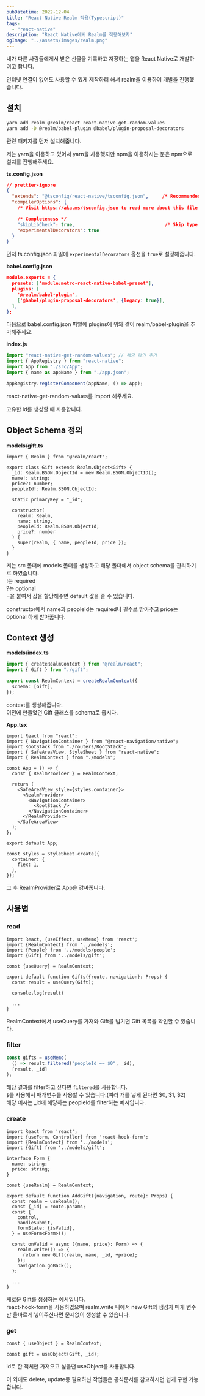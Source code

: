 ```yaml
---
pubDatetime: 2022-12-04
title: "React Native Realm 적용(Typescript)"
tags:
  - "react-native"
description: "React Native에서 Realm를 적용해보자"
ogImage: "../assets/images/realm.png"
---
```


내가 다른 사람들에게서 받은 선물을 기록하고 저장하는 앱을 React Native로 개발하려고 합니다.

인터넷 연결이 없어도 사용할 수 있게 제작하려 해서 realm을 이용하여 개발을 진행했습니다.

## 설치

```bash
yarn add realm @realm/react react-native-get-random-values
yarn add -D @realm/babel-plugin @babel/plugin-proposal-decorators
```

관련 패키지를 먼저 설치해줍니다.

저는 yarn을 이용하고 있어서 yarn을 사용했지만 npm을 이용하시는 분은 npm으로 설치를 진행해주세요.

**ts.config.json**

```json
// prettier-ignore
{
  "extends": "@tsconfig/react-native/tsconfig.json",     /* Recommended React Native TSConfig base */
  "compilerOptions": {
    /* Visit https://aka.ms/tsconfig.json to read more about this file */

    /* Completeness */
    "skipLibCheck": true,                                 /* Skip type checking all .d.ts files. */
    "experimentalDecorators": true
  }
}
```

먼저 ts.config.json 파일에 `experimentalDecorators` 옵션을 `true`로 설정해줍니다.

**babel.config.json**

```json
module.exports = {
  presets: ['module:metro-react-native-babel-preset'],
  plugins: [
    '@realm/babel-plugin',
    ['@babel/plugin-proposal-decorators', {legacy: true}],
  ],
};
```

다음으로 babel.config.json 파일에 plugins에 위와 같이 realm/babel-plugin을 추가해주세요.

**index.js**

```jsx
import "react-native-get-random-values"; // 해당 라인 추가
import { AppRegistry } from "react-native";
import App from "./src/App";
import { name as appName } from "./app.json";

AppRegistry.registerComponent(appName, () => App);
```

react-native-get-random-values를 import 해주세요.

고유한 id를 생성할 때 사용합니다.

## Object Schema 정의

**models/gift.ts**

```tsx
import { Realm } from "@realm/react";

export class Gift extends Realm.Object<Gift> {
  _id: Realm.BSON.ObjectId = new Realm.BSON.ObjectID();
  name!: string;
  price?: number;
  peopleId!: Realm.BSON.ObjectId;

  static primaryKey = "_id";

  constructor(
    realm: Realm,
    name: string,
    peopleId: Realm.BSON.ObjectId,
    price?: number
  ) {
    super(realm, { name, peopleId, price });
  }
}
```

저는 src 폴더에 models 폴더를 생성하고 해당 폴더에서 object schema를 관리하기로 하였습니다.  
!는 required  
?는 optional  
\=을 붙여서 값을 할당해주면 default 값을 줄 수 있습니다.

constructor에서 name과 peopleId는 required니 필수로 받아주고 price는 optional 하게 받아줍니다.

## Context 생성

**models/index.ts**

```ts
import { createRealmContext } from "@realm/react";
import { Gift } from "./gift";

export const RealmContext = createRealmContext({
  schema: [Gift],
});
```

context를 생성해줍니다.  
이전에 만들었던 Gift 클래스를 schema로 줍시다.

**App.tsx**

```tsx
import React from "react";
import { NavigationContainer } from "@react-navigation/native";
import RootStack from "./routers/RootStack";
import { SafeAreaView, StyleSheet } from "react-native";
import { RealmContext } from "./models";

const App = () => {
  const { RealmProvider } = RealmContext;

  return (
    <SafeAreaView style={styles.container}>
      <RealmProvider>
        <NavigationContainer>
          <RootStack />
        </NavigationContainer>
      </RealmProvider>
    </SafeAreaView>
  );
};

export default App;

const styles = StyleSheet.create({
  container: {
    flex: 1,
  },
});
```

그 후 RealmProvider로 App을 감싸줍니다.

## 사용법

### read

```tsx
import React, {useEffect, useMemo} from 'react';
import {RealmContext} from '../models';
import {People} from '../models/people';
import {Gift} from '../models/gift';

const {useQuery} = RealmContext;

export default function Gifts({route, navigation}: Props) {
  const result = useQuery(Gift);

  console.log(result)

  ...
}
```

RealmContext에서 useQuery를 가져와 Gift를 넘기면 Gift 목록을 확인할 수 있습니다.

### filter

```ts
const gifts = useMemo(
  () => result.filtered("peopleId == $0", _id),
  [result, _id]
);
```

해당 결과를 filter하고 싶다면 `filtered`를 사용합니다.  
`$`를 사용해서 매개변수를 사용할 수 있습니다.(여러 개를 넣게 된다면 $0, $1, $2)  
해당 예시는 \_id에 해당하는 peopleId를 filter하는 예시입니다.

### create

```tsx
import React from 'react';
import {useForm, Controller} from 'react-hook-form';
import {RealmContext} from '../models';
import {Gift} from '../models/gift';

interface Form {
  name: string;
  price: string;
}

const {useRealm} = RealmContext;

export default function AddGift({navigation, route}: Props) {
  const realm = useRealm();
  const {_id} = route.params;
  const {
    control,
    handleSubmit,
    formState: {isValid},
  } = useForm<Form>();

  const onValid = async ({name, price}: Form) => {
    realm.write(() => {
      return new Gift(realm, name, _id, +price);
    });
    navigation.goBack();
  };

  ...
}
```

새로운 Gift를 생성하는 예시입니다.  
react-hook-form을 사용하였으며 realm.write 내에서 new Gift의 생성자 매개 변수만 올바르게 넣어주신다면 문제없이 생성할 수 있습니다.

### get

```tsx
const { useObject } = RealmContext;

const gift = useObject(Gift, _id);
```

id로 한 객체만 가져오고 싶을땐 useObject를 사용합니다.

이 외에도 delete, update등 필요하신 작업들은 공식문서를 참고하시면 쉽게 구현 가능합니다.

